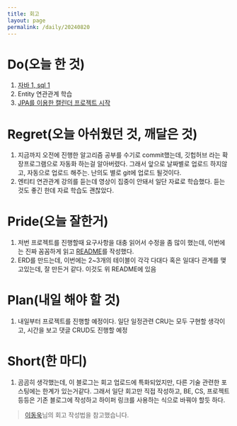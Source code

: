 ```yaml
---
title: 회고
layout: page
permalink: /daily/20240820
---
```


# Do(오늘 한 것)
1. [자바 1, sql 1](https://github.com/Rlackdals981010/javacode)
2. Entity 연관관계 학습
3. [JPA를 이용한 캘린더 프로젝트 시작](https://github.com/Rlackdals981010/SpringJpaCalender)
# Regret(오늘 아쉬웠던 것, 깨달은 것)
1. 지금까지 오전에 진행한 알고리즘 공부를 수기로 commit했는데, 깃헙허브 라는 확장프로그램으로 자동화 하는걸 알아버렸다. 그래서 앞으로 날짜별로 업로드 하지않고, 자동으로 업로드 해주는. 난의도 별로 git에 업로드 될것이다.
2. 엔티티 연관관계 강의를 듣는데 영상이 집중이 안돼서 일단 자료로 학습했다. 듣는것도 좋긴 한데 자료 학습도 괜찮았다.

# Pride(오늘 잘한거)
1. 저번 프로젝트를 진행할때 요구사항을 대충 읽어서 수정을 좀 많이 했는데, 이번에는 진짜 꼼꼼하게 읽고 [README](https://github.com/Rlackdals981010/SpringJpaCalender/blob/main/README.md)를 작성했다.
2. ERD를 만드는데, 이번에는 2~3개의 테이블이 각각 다대다 혹은 일대다 관계를 맺고있는데, 잘 만든거 같다. 이것도 위 README에 있음

# Plan(내일 해야 할 것)
1. 내일부터 프로젝트를 진행할 예정이다. 일단 일정관련 CRU는 모두 구현할 생각이고, 시간을 보고 댓글 CRUD도 진행할 예정

# Short(한 마디)
1. 곰곰히 생각했는데, 이 블로그는 회고 업로드에 특화되었지만, 다른 기술 관련한 포스팅에는 한계가 있는거같다. 그래서 일단 회고만 직접 작성하고, BE, CS, 프로젝트 등등은 기존 블로그에 작성하고 하이퍼 링크를 사용하는 식으로 바꿔야 할듯 하다. 

> [이동욱](https://dongwooklee96.github.io/)님의 회고 작성법을 참고했습니다.